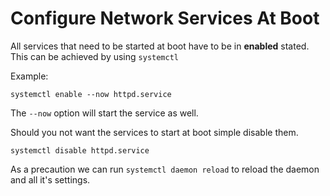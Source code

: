 # Configure Network Services At Boot


All services that need to be started at boot have to be in **enabled** stated.
This can be achieved by using `systemctl`


Example:

	systemctl enable --now httpd.service


The `--now` option will start the service as well. 


Should you not want the services to start at boot simple disable them.


	systemctl disable httpd.service


As a precaution we can run `systemctl daemon reload` to reload the daemon and all it's settings.


